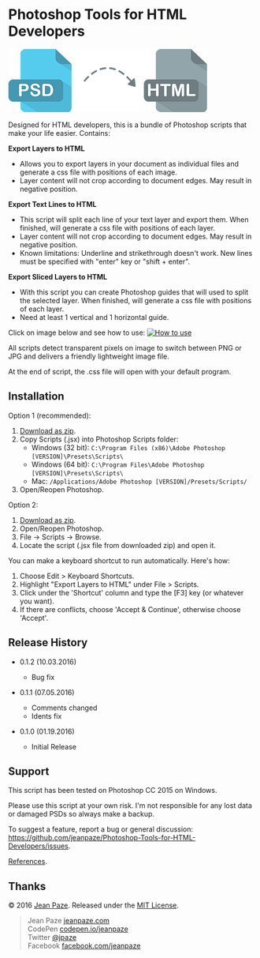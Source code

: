 # Photoshop Tools for HTML Developers

![Art](/presentation/art.jpg?raw=true)

Designed for HTML developers, this is a bundle of Photoshop scripts that make your life easier. Contains:

<b>Export Layers to HTML</b>

* Allows you to export layers in your document as individual files and generate a css file with positions of each image.
* Layer content will not crop according to document edges. May result in negative position.

<b>Export Text Lines to HTML</b>

* This script will split each line of your text layer and export them. When finished, will generate a css file with positions of each layer.
* Layer content will not crop according to document edges. May result in negative position.
* Known limitations: Underline and strikethrough doesn't work. New lines must be specified with "enter" key or "shift + enter".

<b>Export Sliced Layers to HTML</b>

* With this script you can create Photoshop guides that will used to split the selected layer. When finished, will generate a css file with positions of each layer.
* Need at least 1 vertical and 1 horizontal guide.

Click on image below and see how to use:
[![How to use](https://i.vimeocdn.com/video/595096507_640.webp)](https://vimeo.com/185369026)

All scripts detect transparent pixels on image to switch between PNG or JPG and delivers a friendly lightweight image file.

At the end of script, the .css file will open with your default program.

Installation
-----

Option 1 (recommended):
1. [Download as zip](https://github.com/jeanpaze/Photoshop-Tools-for-HTML-Developers/archive/master.zip).
2. Copy Scripts (.jsx) into Photoshop Scripts folder:
    * Windows (32 bit): `C:\Program Files (x86)\Adobe Photoshop [VERSION]\Presets\Scripts\`
    * Windows (64 bit): `C:\Program Files\Adobe Photoshop [VERSION]\Presets\Scripts\`
    * Mac: `/Applications/Adobe Photoshop [VERSION]/Presets/Scripts/`
3. Open/Reopen Photoshop.


Option 2:
1. [Download as zip](https://github.com/jeanpaze/Photoshop-Tools-for-HTML-Developers/archive/master.zip).
2. Open/Reopen Photoshop.
3. File -> Scripts -> Browse.
4. Locate the script (.jsx file from downloaded zip) and open it.


You can make a keyboard shortcut to run automatically. Here's how:

1. Choose Edit > Keyboard Shortcuts.
2. Highlight "Export Layers to HTML" under File > Scripts.
3. Click under the 'Shortcut' column and type the [F3] key (or whatever you want).
4. If there are conflicts, choose 'Accept & Continue', otherwise choose 'Accept'.

Release History
-----

* 0.1.2 (10.03.2016)
    * Bug fix

* 0.1.1 (07.05.2016)
    * Comments changed
    * Idents fix

* 0.1.0 (01.19.2016)
    * Initial Release

Support
-------

This script has been tested on Photoshop CC 2015 on Windows.

Please use this script at your own risk. I'm not responsible for any lost data or damaged PSDs so always make a backup.

To suggest a feature, report a bug or general discussion: https://github.com/jeanpaze/Photoshop-Tools-for-HTML-Developers/issues.

[References](https://github.com/jeanpaze/Photoshop-Tools-for-HTML-Developers/blob/master/References.txt).

Thanks
------

© 2016 [Jean Paze](http://jeanpaze.com/). Released under the [MIT License](LICENSE).

> Jean Paze [jeanpaze.com](http://jeanpaze.com/) <br>
> CodePen [codepen.io/jeanpaze](http://codepen.io/jeanpaze/) <br>
> Twitter [@jpaze](http://twitter.com/jpaze) <br>
> Facebook [facebook.com/jeanpaze](https://www.facebook.com/jeanpaze)
